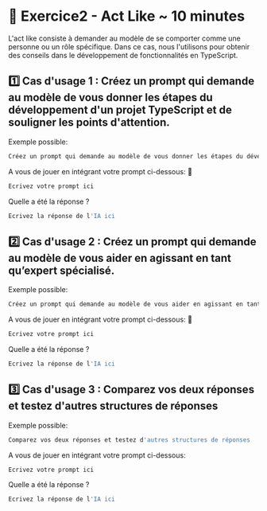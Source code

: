 # 📝 Exercice2 - Act Like ~ 10 minutes

L'act like consiste à demander au modèle de se comporter comme une personne ou un rôle spécifique. Dans ce cas, nous l'utilisons pour obtenir des conseils dans le développement de fonctionnalités en TypeScript.

## 1️⃣ Cas d'usage 1 : Créez un prompt qui demande au modèle de vous donner les étapes du développement d'un projet TypeScript et de souligner les points d'attention.

Exemple possible:
```typescript
Créez un prompt qui demande au modèle de vous donner les étapes du développement d'un projet TypeScript et de souligner les points d'attention.
```

A vous de jouer en intégrant votre prompt ci-dessous: 👀
```typescript
Ecrivez votre prompt ici
```

Quelle a été la réponse ?
```typescript
Ecrivez la réponse de l'IA ici
```

## 2️⃣ Cas d'usage 2 : Créez un prompt qui demande au modèle de vous aider en agissant en tant qu’expert spécialisé.

Exemple possible:
```typescript
Créez un prompt qui demande au modèle de vous aider en agissant en tant qu’expert spécialisé.
```

A vous de jouer en intégrant votre prompt ci-dessous: 👀
```typescript
Ecrivez votre prompt ici
```

Quelle a été la réponse ?
```typescript
Ecrivez la réponse de l'IA ici
```

## 3️⃣ Cas d'usage 3 : Comparez vos deux réponses et testez d'autres structures de réponses

Exemple possible:
```typescript
Comparez vos deux réponses et testez d'autres structures de réponses
```

A vous de jouer en intégrant votre prompt ci-dessous:
```typescript
Ecrivez votre prompt ici
```

Quelle a été la réponse ?
```typescript
Ecrivez la réponse de l'IA ici
```

